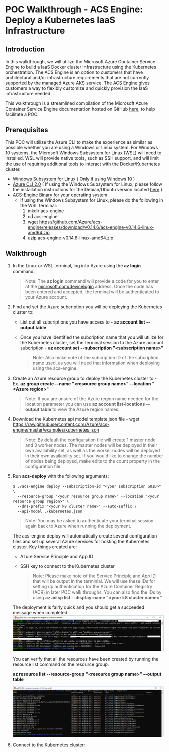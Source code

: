 # POC Walkthrough - ACS Engine: Deploy a Kubernetes IaaS Infrastructure

## Introduction
In this walkthrough, we will utilize the Microsoft Azure Container Service Engine to build a IaaS Docker cluster infrastructure using the Kubernetes orchestration. The ACS Engine is an option to customers that have architectural and/or infrastructure requirements that are not currently supported by the managed Azure AKS service. The ACS Engine gives customers a way to flexibly customize and quickly provision the IaaS infrastructure needed.

This walkthrough is a streamlined compilation of the Microsoft Azure Container Service Engine documentation hosted on GitHub [here](https://github.com/Azure/acs-engine), to help facilitate a POC.

## Prerequisites
This POC will utilize the Azure CLI to make the experience as similar as possible whether you are using a Windows or Linux system. For Windows 10 systems, the Microsoft Windows Subsystem for Linux (WSL) will need to installed. WSL will provide native tools, such as SSH support, and will limit the use of requiring additional tools to interact with the Docker/Kubernetes cluster.
* [Windows Subsystem for Linux](https://docs.microsoft.com/en-us/windows/wsl/install-win10) ( Only if using Windows 10 )
* [Azure CLI 2.0](https://docs.microsoft.com/en-us/cli/azure/install-azure-cli?view=azure-cli-latest) ( If using the Windows Subsystem for Linux, please follow the installation instructions for the Debian/Ubuntu version located [here](https://docs.microsoft.com/en-us/cli/azure/install-azure-cli-apt?view=azure-cli-latest) )
* [ACS-Engine Binary](https://github.com/Azure/acs-engine/releases/tag/v0.14.6) for your operating system
  * If using the Windows Subsystem for Linux, please do the following in the WSL terminal:
    1. mkdir acs-engine
    2. cd acs-engine
    3. wget https://github.com/Azure/acs-engine/releases/download/v0.14.6/acs-engine-v0.14.6-linux-amd64.zip
    4. uzip acs-engine-v0.14.6-linux-amd64.zip

## Walkthrough
1. In the Linux or WSL terminal, log into Azure using the **az login** command.

   > Note: The **az login** command will provide a code for you to enter at the [microsoft.com/devicelogin](https://microsoft.com/devicelogin) address. Once the code has been entered and accepted, the terminal will be authenticated to your Azure account.
2. Find and set the Azure subcription you will be deploying the Kubernetes cluster to:
   - List out all subcriptions you have access to - **az account list --output table**
   - Once you have identified the subcription name that you will utilize for the Kubernetes cluster, set the terminal session to the Azure account subcription - **az account set --subscription \"<subscription name\>"**
   
     > Note: Also make note of the subcription ID of the subcription name used, as you will need that information when deploying using the acs-engine.
3. Create an Azure resource group to deploy the Kubernetes cluster to - Ex. **az group create --name \"<resource group name\>" --location \"<Azure region\>"**

   > Note: If you are unsure of the Azure region name needed for the location parameter you can use **az account list-locations --output table** to view the Azure region names.
4. Download the Kubernetes api model template json file - wget https://raw.githubusercontent.com/Azure/acs-engine/master/examples/kubernetes.json

   > Note: By default the configuration file will create 1 master node and 3 worker nodes. The master nodes will be deployed in their own availability set, as well as the worker nodes will be deployed in their own availability set. If you would like to change the number of nodes being deployed, make edits to the count property in the configuration file.
5. Run **acs-deploy** with the following arguments:
   ```
   $ ./acs-engine deploy --subscription-id "<your subscription GUID>" \
     --resource-group "<your resource group name>" --location "<your resource group region>" \
     --dns-prefix "<your k8 cluster name>" --auto-suffix \
     --api-model ./kubernetes.json
   ```
      > Note: You may be asked to authenticate your terminal session again back to Azure when running the deployment.

    The acs-engine deploy will automatically create several configuration files and set up several Azure services for hosting the Kubernetes cluster. Key things created are:
    * Azure Service Principle and App ID
    * SSH key to connect to the Kubernetes cluster
    
      > Note: Please make note of the Service Principle and App ID that will be output in the terminial. We will use these IDs for setting up authentication for the Azure Container Registry (ACR) in later POC walk throughs. You can also find the IDs by using **az ad sp list --display-name \"<your k8 cluster name\>"**
    
    The deployment is fairly quick and you should get a succeeded message when completed. 
    ![Screenshot](images/acs-engine-deploy-k8-iaas/acs-engine-deploy-terminal.png)
    
    You can verify that all the resources have been created by running the resource list command on the resource group.
    
    **az resource list --resource-group \"<resource group name\>" --output table**
    
    ![Screenshot](images/acs-engine-deploy-k8-iaas/acs-engine-list-resources-in-rg.png)
    
6. Connect to the Kubernetes cluster:





   

